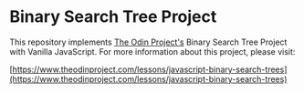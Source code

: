 # Binary Search Tree Project

This repository implements [The Odin Project's](https://www.theodinproject.com/) Binary Search Tree 
Project with Vanilla JavaScript. For more information about this project, please visit:

[https://www.theodinproject.com/lessons/javascript-binary-search-trees](https://www.theodinproject.com/lessons/javascript-binary-search-trees)